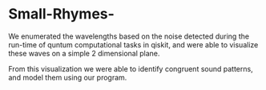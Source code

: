 # Small-Rhymes-

We enumerated the wavelengths based on the noise detected during the run-time of quntum computational tasks in qiskit, and were able to visualize these waves on a simple 2 dimensional plane.

From this visualization we were able to identify congruent sound patterns, and model them using our program.

